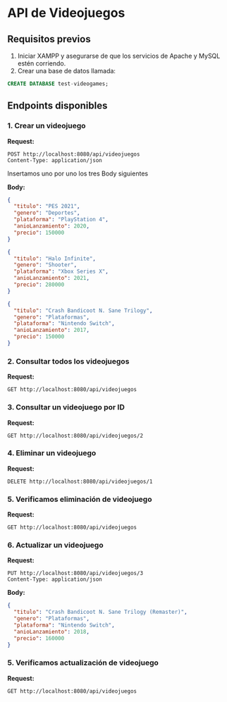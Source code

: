 # API de Videojuegos

## Requisitos previos

1. Iniciar XAMPP y asegurarse de que los servicios de Apache y MySQL estén corriendo.  
2. Crear una base de datos llamada:  

```sql
CREATE DATABASE test-videogames;
```

## Endpoints disponibles

### 1. Crear un videojuego

**Request:**
```http
POST http://localhost:8080/api/videojuegos
Content-Type: application/json
```
Insertamos uno por uno los tres Body siguientes

**Body:**
```json
{
  "titulo": "PES 2021",
  "genero": "Deportes",
  "plataforma": "PlayStation 4",
  "anioLanzamiento": 2020,
  "precio": 150000
}
```

```json
{
  "titulo": "Halo Infinite",
  "genero": "Shooter",
  "plataforma": "Xbox Series X",
  "anioLanzamiento": 2021,
  "precio": 280000
}
```

```json
{
  "titulo": "Crash Bandicoot N. Sane Trilogy",
  "genero": "Plataformas",
  "plataforma": "Nintendo Switch",
  "anioLanzamiento": 2017,
  "precio": 150000
}
```

### 2. Consultar todos los videojuegos

**Request:**
```http
GET http://localhost:8080/api/videojuegos
```

### 3. Consultar un videojuego por ID

**Request:**
```http
GET http://localhost:8080/api/videojuegos/2
```

### 4. Eliminar un videojuego

**Request:**
```http
DELETE http://localhost:8080/api/videojuegos/1
```

### 5. Verificamos eliminación de videojuego

**Request:**
```http
GET http://localhost:8080/api/videojuegos
```

### 6. Actualizar un videojuego

**Request:**
```http
PUT http://localhost:8080/api/videojuegos/3
Content-Type: application/json
```

**Body:**
```json
{
  "titulo": "Crash Bandicoot N. Sane Trilogy (Remaster)",
  "genero": "Plataformas",
  "plataforma": "Nintendo Switch",
  "anioLanzamiento": 2018,
  "precio": 160000
}
```

### 5. Verificamos actualización de videojuego

**Request:**
```http
GET http://localhost:8080/api/videojuegos
```
